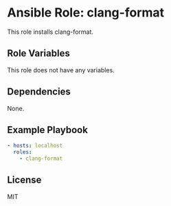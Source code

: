 # Ansible Role: clang-format

This role installs clang-format.

## Role Variables

This role does not have any variables.

## Dependencies

None.

## Example Playbook

```yaml
- hosts: localhost
  roles:
    - clang-format
```

## License

MIT
